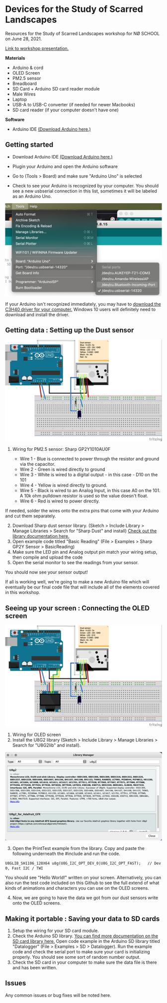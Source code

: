 # Devices for the Study of Scarred Landscapes
Resources for the Study of Scarred Landscapes workshop for NØ SCHOOL on June 28, 2021.

[Link to workshop presentation.](https://docs.google.com/presentation/d/1cTWqstJ5dMBbrx4FjO5AvwVebNW-ub3vGkTKbLXm1rg/edit?usp=sharing)

**Materials**

* Arduino & cord
* OLED Screen
* PM2.5 sensor
* Breadboard
* SD Card + Arduino SD card reader module
* Male Wires
* Laptop
* USB-A to USB-C converter (if needed for newer Macbooks)
* SD card reader (if your computer doesn't have one)

**Software**

* Arduino IDE [(Download Arduino here.)](https://www.arduino.cc/en/software)

## Getting started

* Download Arduino IDE [(Download Arduino here.)](https://www.arduino.cc/en/software)

* Plugin your Arduino and open the Arduino software

* Go to (Tools > Board) and make sure "Arduino Uno" is selected

* Check to see your Arduino is recognized by your computer.  You should see a new usbserial connection in this list, sometimes it will be labeled as an Arduino Uno.

![Image of selecting the correct serial](https://github.com/amandamarielewis/scarred-landscapes-workshop/blob/main/images/selectarduino.png)

If your Arduino isn't recognized immediately, you may have to [download the C3H40 driver for your computer.](https://sparks.gogo.co.nz/ch340.html)  Windows 10 users will definitely need to download and install the driver.

## Getting data : Setting up the Dust sensor

![Image of Dust sensor setup](https://github.com/amandamarielewis/scarred-landscapes-workshop/blob/main/images/ASSL_workshop_dustonly_bb.jpg)


1. Wiring for PM2.5 sensor: Sharp GP2Y1010AU0F

    * Wire 1 - Blue is connected to power through the resistor and ground via the capacitor.
    * Wire 2 - Green is wired directly to ground
    * Wire 3 - White is wired to a digital output - in this case - D10 on the 101
    * Wire 4 - Yellow is wired directly to ground. 
    * Wire 5 - Black is wired to an Analog Input, in this case A0 on the 101. A 10k ohm pulldown resistor is used so the value doesn't float.
    * Wire 6 - Red is wired to power directly.

If needed, solder the wires onto the extra pins that come with your Arduino and cut them separately.  

2. Download Sharp dust sensor library. (Sketch > Include Library > Manage Libraries > Search for "Sharp Dust" and install) [Check out the library documentation here.](https://github.com/luciansabo/GP2YDustSensor)
3. Open example code titled "Basic Reading" (File > Examples > Sharp GP2Y Sensor > BasicReading)
4. Make sure the LED pin and Analog output pin match your wiring setup, then compile and upload the code
5. Open the serial monitor to see the readings from your sensor.

You should now see your sensor output! 

If all is working well, we're going to make a new Arduino file which will eventually be our final code file that will include all of the elements covered in this workshop.


## Seeing up your screen : Connecting the OLED screen

![Image of Dust sensor and OLED setup](https://github.com/amandamarielewis/scarred-landscapes-workshop/blob/main/images/ASSL_workshop_dustoled_bb.jpg)


1. Wiring for OLED screen
2. Install the U8G2 library (Sketch > Include Library > Manage Libraries > Search for "U8G2lib" and install).

![Image of U8G2 library](https://github.com/amandamarielewis/scarred-landscapes-workshop/blob/main/images/OLEDArduinoLibrary.png)

3. Open the PrintTest example from the library. Copy and paste the following underneath the #include and run the code.

```
U8GLIB_SH1106_128X64 u8g(U8G_I2C_OPT_DEV_0|U8G_I2C_OPT_FAST);	// Dev 0, Fast I2C / TWI
```
You should see "Hello World!" written on your screen.
Alternatively, you can also run the test code included on this Github to see the full extend of what kinds of animations and characters you can use on the OLED screens.

4. Now, we are going to have the data we got from our dust sensors write onto the OLED screens.


## Making it portable : Saving your data to SD cards

1. Setup the wiring for your SD card module.
2. Check the Arduino SD library. [You can find more documentation on the SD card library here.](https://www.arduino.cc/en/reference/SD)  Open code example in the Arduino SD library titled "Datalogger" (File > Examples > SD > Datalogger).  Run the example code and check the serial port to make sure your card is initializing properly.  You should see some sort of random number output.
3. Check the SD card in your computer to make sure the data file is there and has been written. 

## Issues

Any common issues or bug fixes will be noted here.